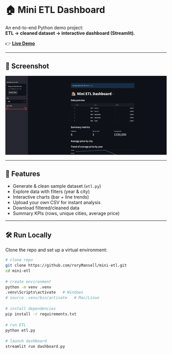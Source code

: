 # 🏠 Mini ETL Dashboard

An end-to-end Python demo project:  
**ETL → cleaned dataset → interactive dashboard (Streamlit).**

👉 **[Live Demo](https://mini-etl-9js3fjw8g4ayb99fvaha8m.streamlit.app/)**  

---

## 📸 Screenshot


![Dashboard Screenshot](screenshot.png)

---

## 🚀 Features
- Generate & clean sample dataset (`etl.py`)
- Explore data with filters (year & city)
- Interactive charts (bar + line trends)
- Upload your own CSV for instant analysis
- Download filtered/cleaned data
- Summary KPIs (rows, unique cities, average price)

---

## 🛠️ Run Locally

Clone the repo and set up a virtual environment:

```bash
# clone repo
git clone https://github.com/roryMansell/mini-etl.git
cd mini-etl

# create environment
python -m venv .venv
.venv\Scripts\activate   # Windows
# source .venv/bin/activate   # Mac/Linux

# install dependencies
pip install -r requirements.txt

# run ETL
python etl.py

# launch dashboard
streamlit run dashboard.py
